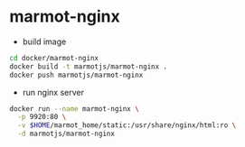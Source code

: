 # marmot-nginx

- build image

```bash
cd docker/marmot-nginx
docker build -t marmotjs/marmot-nginx .
docker push marmotjs/marmot-nginx
```

- run nginx server

```bash
docker run --name marmot-nginx \
  -p 9920:80 \
  -v $HOME/marmot_home/static:/usr/share/nginx/html:ro \
  -d marmotjs/marmot-nginx
```
